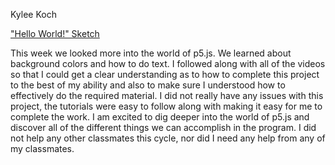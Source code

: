 Kylee Koch

["Hello World!" Sketch](https://kyleeckoch01.github.io/120-work/hw-3)

This week we looked more into the world of p5.js.  We learned about background colors and how to do text.  I followed along with all of the videos so that I could get a clear understanding as to how to complete this project to the best of my ability and also to make sure I understood how to effectively do the required material.  I did not really have any issues with this project, the tutorials were easy to follow along with making it easy for me to complete the work.  I am excited to dig deeper into the world of p5.js and discover all of the different things we can accomplish in the program.  I did not help any other classmates this cycle, nor did I need any help from any of my classmates.
